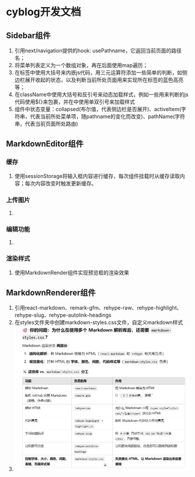 # cyblog开发文档
## Sidebar组件
1. 引用next/navigation提供的hook: usePathname，它返回当前页面的路径名；
2. 将菜单列表定义为一个数组对象，再在后面使用map遍历；
3. 在标签中使用大括号来内嵌js代码，用三元运算符添加一些简单的判断，如侧边栏展开收起的状态，以及判断当前所处页面用来实现所在标签的蓝色高亮等；
4. 在className中使用大括号和反引号来动态加载样式，例如一些用来判断的js代码使用${}来包裹，并在中使用单双引号来加载样式
5. 组件中状态变量：collapsed(布尔值，代表侧边栏是否展开)、activeItem(字符串，代表当前所处菜单项，随pathname的变化而改变)、pathName(字符串，代表当前页面所处路由)


## MarkdownEditor组件
### 缓存
1. 使用sessionStorage将输入框内容进行缓存，每次组件挂载时从缓存读取内容；每次内容改变时触发更新缓存。
### 上传图片
1. 
### 编辑功能
1. 
### 渲染样式
1. 使用MarkdownRender组件实现预览框的渲染效果
## MarkdownRenderer组件
1. 引用react-markdown、remark-gfm、rehype-raw、rehype-highlight、rehype-slug、rehype-autolink-headings
2. 在styles文件夹中创建markdown-styles.css文件，自定义markdown样式
3. ![alt text](image.png)